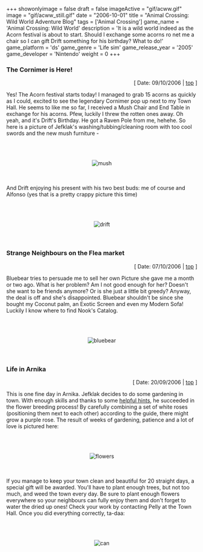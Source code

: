 +++
showonlyimage = false
draft = false
imageActive = "gif/acww.gif"
image = "gif/acww_still.gif"
date = "2006-10-01"
title = "Animal Crossing: Wild World Adventure Blog"
tags = ['Animal Crossing']
game_name = 'Animal Crossing: Wild World'
description = 'It is a wild world indeed as the Acorn festival is about to start. Should I exchange some acorns ro net me a chair so I can gift Drift something for his birthday? What to do!'
game_platform = 'ds'
game_genre = 'Life sim'
game_release_year = '2005'
game_developer = 'Nintendo'
weight = 0
+++

<h3>The Cornimer is Here!</h3>
<div style="text-align: right;">[ Date: 09/10/2006 | <a href="#top">top</a> ]</div>

Yes! The Acorn festival starts today! I managed to grab 15 acorns as quickly as I could, excited to see the legendary Cornimer pop up next to my Town Hall. He seems to like me so far, 
I received a Mush Chair and End Table in exchange for his acorns. Pfew, luckily I threw the rotten ones away. Oh yeah, and it's Drift's Birthday. He got a Raven Pole from me, hehehe. 
So here is a picture of Jefklak's washing/tubbing/cleaning room with too cool swords and the new mush furniture -

<br/><br/>
<div align="center"><img src="/img/games/ac/AC_mushset.jpg" alt="mush"></div>
<br/><br/>

And Drift enjoying his present with his two best buds: me of course and Alfonso (yes that is a pretty crappy picture this time)

<br/><br/>
<div align="center"><img src="/img/games/ac/AC_drift.jpg" alt="drift"></div>
<br/><br/>


<h3>Strange Neighbours on the Flea market</h3>
<div style="text-align: right;">[ Date: 07/10/2006 | <a href="#top">top</a> ]</div>

Bluebear tries to persuade me to sell her own Picture she gave me a month or two ago. What is her problem? Am I not good enough for her? Doesn't she want to be 
friends anymore? Or is she just a little bit greedy? Anyway, the deal is off and she's disappointed. Bluebear shouldn't be since she bought my Coconut palm, an Exotic 
Screen and even my Modern Sofa! Luckily I know where to find Nook's Catalog.

<br/><br/>
<div align="center"><img src="/img/games/ac/AC_Bluebear.jpg" alt="bluebear"></div>
<br/><br/>

<h3>Life in Arnika</h3>
<div style="text-align: right;">[ Date: 20/09/2006 | <a href="#top">top</a> ]</div>

This is one fine day in Arnika. Jefklak decides to do some gardening in town. With enough skills and thanks to some 
<a href="http://www.animalxing.com/hybrids.php" target="_blank">helpful hints</a>, he succeeded in the flower breeding process! By carefully combining a set of 
white roses (positioning them next to each other) according to the guide, there might grow a purple rose. 
The result of weeks of gardening, patience and a lot of love is pictured here:

<br/><br/>
<div align="center"><img src="/img/games/ac/AC_purpleflowers.jpg" alt="flowers"></div>
<br/><br/>

If you manage to keep your town clean and beautiful for 20 straight days, a special gift will be awarded. You'll have to plant enough trees, but not too much, and weed the town every day. 
Be sure to plant enough flowers everywhere so your neighbours can fully enjoy them and don't forget to water the dried up ones! Check your work by contacting Pelly at the Town Hall. 
Once you did everything correctly, ta-daa:

<br/><br/>
<div align="center"><img src="/img/games/ac/AC_goldencan.jpg" alt="can"></div>
<br/><br/>

